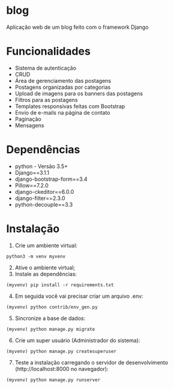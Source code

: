 # blog
Aplicação web de um blog feito com o framework Django

# Funcionalidades
- Sistema de autenticação
- CRUD
- Área de gerenciamento das postagens
- Postagens organizadas por categorias
- Upload de imagens para os banners das postagens
- Filtros para as postagens
- Templates responsivas feitas com Bootstrap
- Envio de e-mails na página de contato
- Paginação
- Mensagens

# Dependências
- python - Versão 3.5+
- Django==3.1.1
- django-bootstrap-form==3.4
- Pillow==7.2.0
- django-ckeditor==6.0.0
- django-filter==2.3.0
- python-decouple==3.3

# Instalação
1. Crie um ambiente virtual:
```
python3 -m venv myvenv
```
2. Ative o ambiente virtual;
3. Instale as dependências:
```
(myvenv) pip install -r requirements.txt
```
4. Em seguida você vai precisar criar um arquivo .env:
```
(myvenv) python contrib/env_gen.py
```
5. Sincronize a base de dados:
```
(myvenv) python manage.py migrate
```
6. Crie um super usuário (Administrador do sistema):
```
(myvenv) python manage.py createsuperuser
```
7. Teste a instalação carregando o servidor de desenvolvimento (http://localhost:8000 no navegador):
```
(myvenv) python manage.py runserver
```